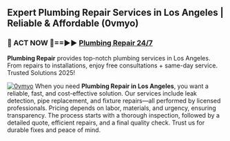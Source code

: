 ## Expert Plumbing Repair Services in Los Angeles | Reliable & Affordable (0vmyo)  

<h3>🚿 ACT NOW 🌟==►► <a href="https://tinyurl.com/2ne6vx2x" rel="nofollow">Plumbing Repair 24/7</a></h3>

**Plumbing Repair** provides top-notch plumbing services in Los Angeles. From repairs to installations, enjoy free consultations + same-day service. Trusted Solutions 2025!

[![0vmyo](https://i.imgur.com/4PFF4AK.jpeg)](https://tinyurl.com/2ne6vx2x)
When you need **Plumbing Repair in Los Angeles**, you want a reliable, fast, and cost-effective solution. Our services include leak detection, pipe replacement, and fixture repairs—all performed by licensed professionals. Pricing depends on labor, materials, and urgency, ensuring transparency. The process starts with a thorough inspection, followed by a detailed quote, efficient repairs, and a final quality check. Trust us for durable fixes and peace of mind.